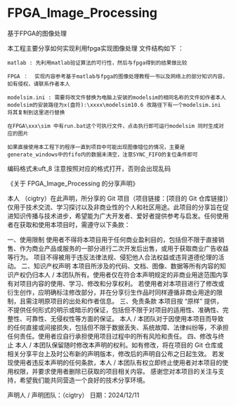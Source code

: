 # FPGA_Image_Processing
基于FPGA的图像处理

本工程主要分享如何实现利用fpga实现图像处理
文件结构如下 ：

	matlab : 先利用matlab验证算法的可行性，然后与fpga得到的结果做比较
 
	FPGA ： 	实现内容参考基于matlab与fpga的图像处理教程一书以及网络上的部分知识内容，如有侵权，请联系作者本人
 
	modelsim.ini : 需要将改文件替换为电脑上安装的modelsim的相同名称的文件如作者本人modelsim的安装路径为x(盘符):\xxxx\modelsim10.6 改路径下有一个modelsim.ini 将其复制到这里进行替换
 
	在FPGA\xxx\sim 中有run.bat这个可执行文件，点击执行即可运行modelsim 同时生成对应的图片
 
	如果直接使用本工程下的程序一直到项目中可能出现图像错位的情况，主要是generate_windows中的fifo内的数据未清空，注意SYNC_FIFO的复位条件即可
编码格式未uft_8 注意按照对应的格式打开，否则会出现乱码



《关于 FPGA_Image_Processing 的分享声明》

本人 （cigtry）在此声明，所分享的 Git 项目（项目链接：[项目的 Git 仓库链接]）仅用于技术交流、学习探讨以及非商业性的个人和社区用途。此项目的分享旨在促进知识传播与技术进步，希望能为广大开发者、爱好者提供参考与启发。任何使用者在获取和使用本项目时，需遵守以下条款：

一、使用限制
	使用者不得将本项目用于任何商业盈利目的，包括但不限于直接销售、作为商业产品或服务的一部分进行二次开发后出售，或用于获取商业广告收益等行为。
项目不得被用于违反法律法规、侵犯他人合法权益或违背道德伦理的活动。
二、知识产权声明
	本项目所涉及的代码、文档、图像、数据等所有内容的知识产权仍归本人 / 本团队所有。使用者仅在符合本声明规定的非商业用途范围内享有对项目内容的使用、学习、修改和分享权利。
若使用者对本项目进行了修改或衍生创作，应明确标注修改部分，并在分享衍生作品时同样遵循非商业用途的限制，且需注明原项目的出处和作者信息。
三、免责条款
	本项目按 “原样” 提供，不提供任何形式的明示或暗示的保证，包括但不限于对项目的适用性、准确性、完整性、可靠性、无侵权性等方面的保证。
本人 / 本团队对于因使用本项目而导致的任何直接或间接损失，包括但不限于数据丢失、系统故障、法律纠纷等，不承担任何责任。使用者应自行承担使用项目过程中的所有风险和责任。
四、修改与终止
	本人 / 本团队保留随时修改本声明的权利。如有修改，将在项目的 Git 仓库或相关分享平台上及时公布新的声明版本，修改后的声明自公布之日起生效。
若发现使用者违反本声明的任何条款，本人 / 本团队有权立即终止使用者对本项目的使用权限，并要求使用者删除已获取的项目相关内容。
感谢您对本项目的关注与支持，希望我们能共同营造一个良好的技术分享环境。

声明人 / 声明团队：（cigtry）
日期：2024/12/11
